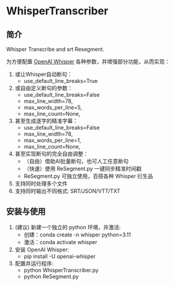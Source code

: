 # WhisperTranscriber

## 简介

Whisper Transcribe and srt Resegment.

为方便配置 [OpenAI Whisper](https://github.com/openai/whisper) 各种参数，并增强部分功能，从而实现：

1. 或让Whisper自动断句：
   * use_default_line_breaks=True
2. 或自由定义断句的参数：
   * use_default_line_breaks=False
   * max_line_width=78,
   * max_words_per_line=5,
   * max_line_count=None,
3. 甚至生成逐字的精准字幕：
   * use_default_line_breaks=False
   * max_line_width=78,
   * max_words_per_line=1,
   * max_line_count=None,
4. 甚至实现断句的完全自由调整：
   * （自由）借助AI批量断句，也可人工任意断句
   * （快速）使用 ReSegment.py 一键同步精准时间戳
   * ReSegment.py 可独立使用，百搭各种 Whisper 衍生品
5. 支持同时处理多个文件
6. 支持同时输出不同格式: SRT/JSON/VTT/TXT

## 安装与使用

1. (建议) 新建一个独立的 python 环境，并激活:
    * 创建：conda create -n whisper python=3.11
    * 激活：conda activate whisper
2. 安装 OpenAI Whisper:
    * pip install -U openai-whisper
3. 配置并运行程序:
    * python WhisperTranscriber.py
    * python ReSegment.py
